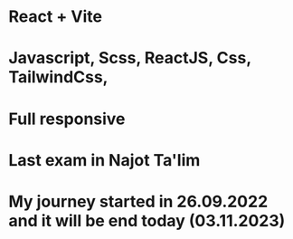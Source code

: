 # React + Vite
# Javascript, Scss, ReactJS, Css, TailwindCss,
# Full responsive
# Last exam in Najot Ta'lim
# My journey started in 26.09.2022 and it will be end today (03.11.2023)
